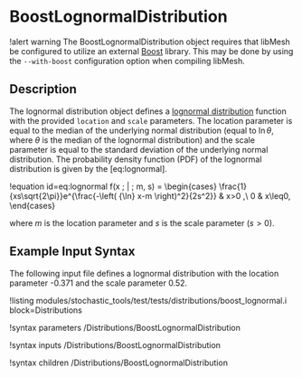 # BoostLognormalDistribution

!alert warning
The BoostLognormalDistribution object requires that libMesh be configured to utilize an external
[Boost](www.boost.org) library. This may be done by using the `--with-boost` configuration option
when compiling libMesh.

## Description

The lognormal distribution object defines a
[lognormal distribution](https://en.wikipedia.org/wiki/Log-normal_distribution) function with the
provided `location` and `scale` parameters. The location parameter is equal to the median of the
underlying normal distribution (equal to ${\ln}\theta$, where $\theta$ is the median of the lognormal
distribution) and the scale parameter is equal to the standard deviation of the underlying normal
distribution. The probability density function (PDF) of the lognormal distribution is given by the
[eq:lognormal].

!equation id=eq:lognormal
f(x \; | \; m, s) =
\begin{cases}
\frac{1}{xs\sqrt{2\pi}}e^{\frac{-\left( {\ln} x-m \right)^2}{2s^2}} & x>0 ,\\
0 & x\leq0,
\end{cases}

where $m$ is the location parameter and $s$ is the scale parameter ($s > 0$).

## Example Input Syntax

The following input file defines a lognormal distribution with the location parameter -0.371 and the
scale parameter 0.52.

!listing modules/stochastic_tools/test/tests/distributions/boost_lognormal.i block=Distributions

!syntax parameters /Distributions/BoostLognormalDistribution

!syntax inputs /Distributions/BoostLognormalDistribution

!syntax children /Distributions/BoostLognormalDistribution
